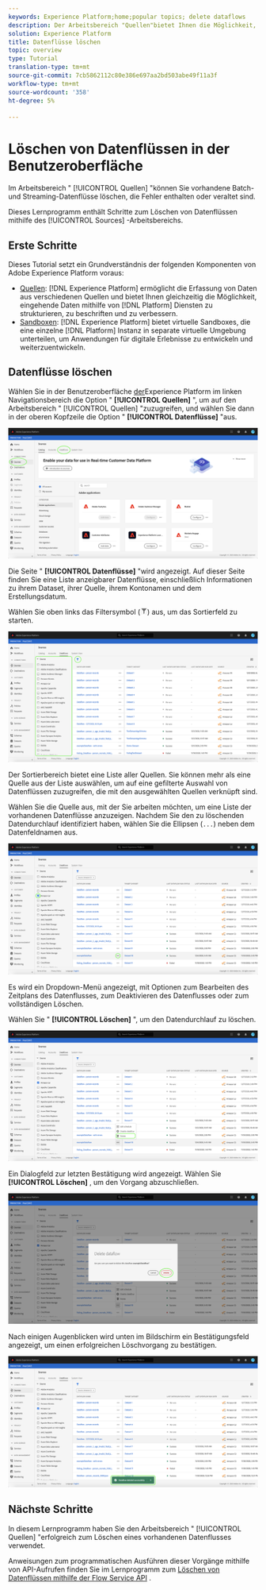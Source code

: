 ```yaml
---
keywords: Experience Platform;home;popular topics; delete dataflows
description: Der Arbeitsbereich "Quellen"bietet Ihnen die Möglichkeit, vorhandene Batch- und Streaming-Datenflüsse zu löschen, die Fehler enthalten oder veraltet sind.
solution: Experience Platform
title: Datenflüsse löschen
topic: overview
type: Tutorial
translation-type: tm+mt
source-git-commit: 7cb5862112c80e386e697aa2bd503abe49f11a3f
workflow-type: tm+mt
source-wordcount: '358'
ht-degree: 5%

---
```



# Löschen von Datenflüssen in der Benutzeroberfläche

Im Arbeitsbereich &quot; [!UICONTROL Quellen] &quot;können Sie vorhandene Batch- und Streaming-Datenflüsse löschen, die Fehler enthalten oder veraltet sind.

Dieses Lernprogramm enthält Schritte zum Löschen von Datenflüssen mithilfe des [!UICONTROL Sources] -Arbeitsbereichs.

## Erste Schritte

Dieses Tutorial setzt ein Grundverständnis der folgenden Komponenten von Adobe Experience Platform voraus:

- [Quellen](../../home.md): [!DNL Experience Platform] ermöglicht die Erfassung von Daten aus verschiedenen Quellen und bietet Ihnen gleichzeitig die Möglichkeit, eingehende Daten mithilfe von [!DNL Platform] Diensten zu strukturieren, zu beschriften und zu verbessern.
- [Sandboxen](../../../sandboxes/home.md): [!DNL Experience Platform] bietet virtuelle Sandboxes, die eine einzelne [!DNL Platform] Instanz in separate virtuelle Umgebung unterteilen, um Anwendungen für digitale Erlebnisse zu entwickeln und weiterzuentwickeln.

## Datenflüsse löschen

Wählen Sie in der Benutzeroberfläche [der](https://platform.adobe.com)Experience Platform im linken Navigationsbereich die Option &quot; **[!UICONTROL Quellen]** &quot;, um auf den Arbeitsbereich &quot; [!UICONTROL Quellen] &quot;zuzugreifen, und wählen Sie dann in der oberen Kopfzeile die Option &quot; **[!UICONTROL Datenflüsse]** &quot;aus.

![Katalog](../../images/tutorials/delete/catalog.png)

Die Seite &quot; **[!UICONTROL Datenflüsse]** &quot;wird angezeigt. Auf dieser Seite finden Sie eine Liste anzeigbarer Datenflüsse, einschließlich Informationen zu ihrem Dataset, ihrer Quelle, ihrem Kontonamen und dem Erstellungsdatum.

Wählen Sie oben links das Filtersymbol (![Filtersymbol](../../images/tutorials/delete/filter.png)) aus, um das Sortierfeld zu starten.

![Datenflüsse](../../images/tutorials/delete/dataflows.png)

Der Sortierbereich bietet eine Liste aller Quellen. Sie können mehr als eine Quelle aus der Liste auswählen, um auf eine gefilterte Auswahl von Datenflüssen zuzugreifen, die mit den ausgewählten Quellen verknüpft sind.

Wählen Sie die Quelle aus, mit der Sie arbeiten möchten, um eine Liste der vorhandenen Datenflüsse anzuzeigen. Nachdem Sie den zu löschenden Datendurchlauf identifiziert haben, wählen Sie die Ellipsen (`...`) neben dem Datenfeldnamen aus.

![dataflows-filter](../../images/tutorials/delete/dataflows-filter.png)

Es wird ein Dropdown-Menü angezeigt, mit Optionen zum Bearbeiten des Zeitplans des Datenflusses, zum Deaktivieren des Datenflusses oder zum vollständigen Löschen.

Wählen Sie &quot; **[!UICONTROL Löschen]** &quot;, um den Datendurchlauf zu löschen.

![Löschen Sie](../../images/tutorials/delete/delete.png)

Ein Dialogfeld zur letzten Bestätigung wird angezeigt. Wählen Sie **[!UICONTROL Löschen]** , um den Vorgang abzuschließen.

![bestätigen](../../images/tutorials/delete/confirm.png)

Nach einigen Augenblicken wird unten im Bildschirm ein Bestätigungsfeld angezeigt, um einen erfolgreichen Löschvorgang zu bestätigen.

![bestätigt](../../images/tutorials/delete/confirmed.png)

## Nächste Schritte

In diesem Lernprogramm haben Sie den Arbeitsbereich &quot; [!UICONTROL Quellen] &quot;erfolgreich zum Löschen eines vorhandenen Datenflusses verwendet.

Anweisungen zum programmatischen Ausführen dieser Vorgänge mithilfe von API-Aufrufen finden Sie im Lernprogramm zum [Löschen von Datenflüssen mithilfe der Flow Service API](../../tutorials/api/delete-dataflows.md) .